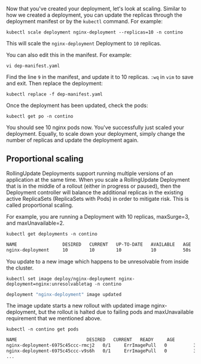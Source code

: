 Now that you've created your deployment, let's look at scaling. Similar to how we created a deployment, you can update the replicas through the deployment manifest or by the `kubectl` command. For example:

`kubectl scale deployment nginx-deployment --replicas=10 -n contino`

This will scale the `nginx-deployment` Deployment to `10` replicas.

You can also edit this in the manifest. For example:

`vi dep-manifest.yaml`

Find the line `9` in the manifest, and update it to 10 replicas. `:wq` in `vim` to save and exit. Then replace the deployment:

`kubectl replace -f dep-manifest.yaml`

Once the deployment has been updated, check the pods:

`kubectl get po -n contino`

You should see 10 nginx pods now. You've successfully just scaled your deployment. Equally, to scale down your deployment, simply change the number of replicas and update the deployment again.

## Proportional scaling

RollingUpdate Deployments support running multiple versions of an application at the same time. When you scale a RollingUpdate Deployment that is in the middle of a rollout (either in progress or paused), then the Deployment controller will balance the additional replicas in the existing active ReplicaSets (ReplicaSets with Pods) in order to mitigate risk. This is called proportional scaling.

For example, you are running a Deployment with 10 replicas, maxSurge=3, and maxUnavailable=2.

`kubectl get deployments -n contino`

```sh
NAME                 DESIRED   CURRENT   UP-TO-DATE   AVAILABLE   AGE
nginx-deployment     10        10        10           10          50s
```

You update to a new image which happens to be unresolvable from inside the cluster.

`kubectl set image deploy/nginx-deployment nginx-deployment=nginx:unresolvabletag -n contino`

```sh
deployment "nginx-deployment" image updated
```

The image update starts a new rollout with updated image nginx-deployment, but the rollout is halted due to failing pods and maxUnavailable requirement that we mentioned above.

`kubectl -n contino get pods`

```sh
NAME                          DESIRED   CURRENT   READY     AGE
nginx-deployment-6975c45ccc-rmcj2   0/1     ErrImagePull   0          3m26s
nginx-deployment-6975c45ccc-v9s6h   0/1     ErrImagePull   0          3m26s
...
```

